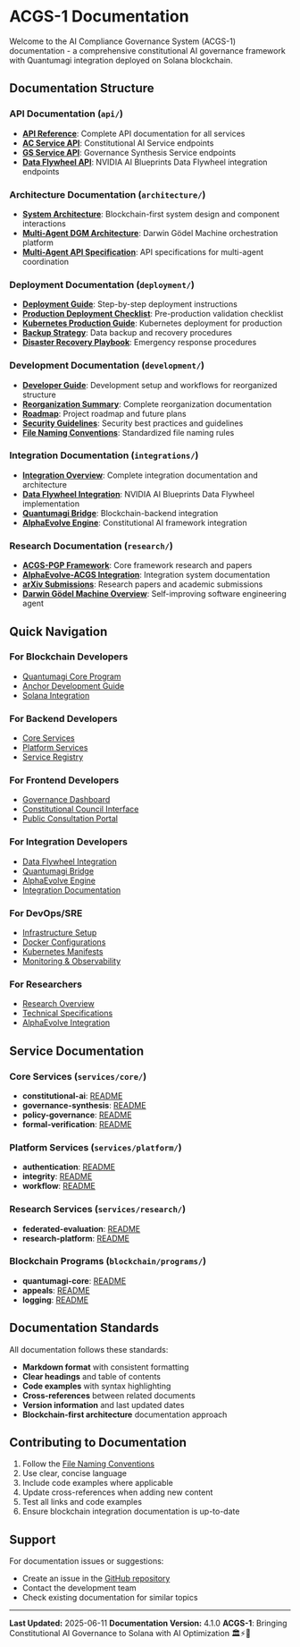 # ACGS-1 Documentation

Welcome to the AI Compliance Governance System (ACGS-1) documentation - a comprehensive constitutional AI governance framework with Quantumagi integration deployed on Solana blockchain.

## Documentation Structure

### API Documentation (`api/`)
- **[API Reference](api/README.md)**: Complete API documentation for all services
- **[AC Service API](api/ac_service_api.md)**: Constitutional AI Service endpoints
- **[GS Service API](api/gs_service_api.md)**: Governance Synthesis Service endpoints
- **[Data Flywheel API](api/data_flywheel_api.md)**: NVIDIA AI Blueprints Data Flywheel integration endpoints

### Architecture Documentation (`architecture/`)
- **[System Architecture](architecture/REORGANIZED_ARCHITECTURE.md)**: Blockchain-first system design and component interactions
- **[Multi-Agent DGM Architecture](architecture/multi_agent_dgm_architecture.md)**: Darwin Gödel Machine orchestration platform
- **[Multi-Agent API Specification](architecture/multi_agent_api_specification.md)**: API specifications for multi-agent coordination

### Deployment Documentation (`deployment/`)
- **[Deployment Guide](deployment/deployment.md)**: Step-by-step deployment instructions
- **[Production Deployment Checklist](deployment/production_deployment_checklist.md)**: Pre-production validation checklist
- **[Kubernetes Production Guide](deployment/kubernetes_production_guide.md)**: Kubernetes deployment for production
- **[Backup Strategy](deployment/backup_strategy.md)**: Data backup and recovery procedures
- **[Disaster Recovery Playbook](deployment/disaster_recovery_playbook.md)**: Emergency response procedures

### Development Documentation (`development/`)
- **[Developer Guide](development/developer_guide.md)**: Development setup and workflows for reorganized structure
- **[Reorganization Summary](development/REORGANIZATION_SUMMARY.md)**: Complete reorganization documentation
- **[Roadmap](development/roadmap.md)**: Project roadmap and future plans
- **[Security Guidelines](development/SECURITY.md)**: Security best practices and guidelines
- **[File Naming Conventions](development/FILE_NAMING_CONVENTIONS.md)**: Standardized file naming rules

### Integration Documentation (`integrations/`)
- **[Integration Overview](integrations/README.md)**: Complete integration documentation and architecture
- **[Data Flywheel Integration](../integrations/data-flywheel/)**: NVIDIA AI Blueprints Data Flywheel implementation
- **[Quantumagi Bridge](../integrations/quantumagi-bridge/)**: Blockchain-backend integration
- **[AlphaEvolve Engine](../integrations/alphaevolve-engine/)**: Constitutional AI framework integration

### Research Documentation (`research/`)
- **[ACGS-PGP Framework](research/ACGS-PGP_Framework/)**: Core framework research and papers
- **[AlphaEvolve-ACGS Integration](research/AlphaEvolve-ACGS_Integration_System/)**: Integration system documentation
- **[arXiv Submissions](research/)**: Research papers and academic submissions
- **[Darwin Gödel Machine Overview](../README_DGM.md)**: Self-improving software engineering agent

## Quick Navigation

### For Blockchain Developers
- [Quantumagi Core Program](../blockchain/programs/quantumagi-core/)
- [Anchor Development Guide](../blockchain/README.md)
- [Solana Integration](../integrations/quantumagi-bridge/)

### For Backend Developers
- [Core Services](../services/core/)
- [Platform Services](../services/platform/)
- [Service Registry](../services/shared/config/)

### For Frontend Developers
- [Governance Dashboard](../applications/governance-dashboard/)
- [Constitutional Council Interface](../applications/constitutional-council/)
- [Public Consultation Portal](../applications/public-consultation/)

### For Integration Developers
- [Data Flywheel Integration](../integrations/data-flywheel/)
- [Quantumagi Bridge](../integrations/quantumagi-bridge/)
- [AlphaEvolve Engine](../integrations/alphaevolve-engine/)
- [Integration Documentation](integrations/README.md)

### For DevOps/SRE
- [Infrastructure Setup](../infrastructure/)
- [Docker Configurations](../infrastructure/docker/)
- [Kubernetes Manifests](../infrastructure/kubernetes/)
- [Monitoring & Observability](../infrastructure/monitoring/)

### For Researchers
- [Research Overview](research/)
- [Technical Specifications](research/technical_specifications.md)
- [AlphaEvolve Integration](research/AlphaEvolve-ACGS_Integration_System/)

## Service Documentation

### Core Services (`services/core/`)
- **constitutional-ai**: [README](../services/core/constitutional-ai/README.md)
- **governance-synthesis**: [README](../services/core/governance-synthesis/README.md)
- **policy-governance**: [README](../services/core/policy-governance/README.md)
- **formal-verification**: [README](../services/core/formal-verification/README.md)

### Platform Services (`services/platform/`)
- **authentication**: [README](../services/platform/authentication/README.md)
- **integrity**: [README](../services/platform/integrity/README.md)
- **workflow**: [README](../services/platform/workflow/README.md)

### Research Services (`services/research/`)
- **federated-evaluation**: [README](../services/research/federated-evaluation/README.md)
- **research-platform**: [README](../services/research/research-platform/README.md)

### Blockchain Programs (`blockchain/programs/`)
- **quantumagi-core**: [README](../blockchain/programs/quantumagi-core/README.md)
- **appeals**: [README](../blockchain/programs/appeals/README.md)
- **logging**: [README](../blockchain/programs/logging/README.md)

## Documentation Standards

All documentation follows these standards:
- **Markdown format** with consistent formatting
- **Clear headings** and table of contents
- **Code examples** with syntax highlighting
- **Cross-references** between related documents
- **Version information** and last updated dates
- **Blockchain-first architecture** documentation approach

## Contributing to Documentation

1. Follow the [File Naming Conventions](development/FILE_NAMING_CONVENTIONS.md)
2. Use clear, concise language
3. Include code examples where applicable
4. Update cross-references when adding new content
5. Test all links and code examples
6. Ensure blockchain integration documentation is up-to-date

## Support

For documentation issues or suggestions:
- Create an issue in the [GitHub repository](https://github.com/CA-git-com-co/ACGS/issues)
- Contact the development team
- Check existing documentation for similar topics

---

**Last Updated:** 2025-06-11
**Documentation Version:** 4.1.0
**ACGS-1**: Bringing Constitutional AI Governance to Solana with AI Optimization 🏛️⚡🤖
